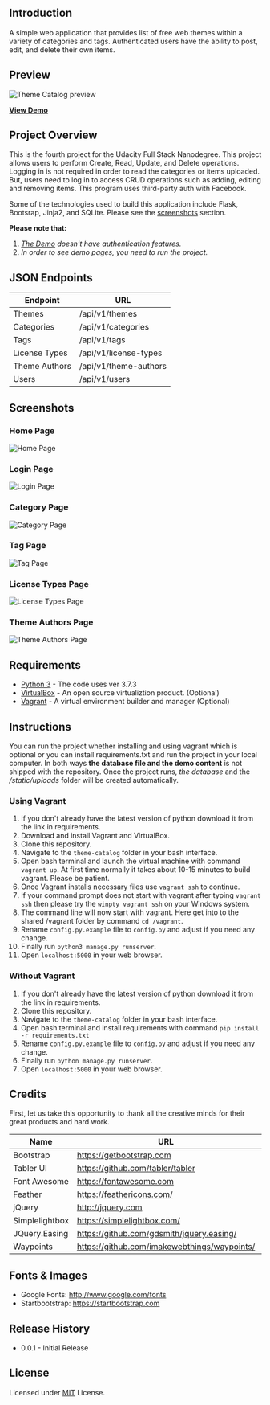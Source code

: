 ## Introduction
A simple web application that provides list of free web themes within a variety of categories and tags. 
Authenticated users have the ability to post, edit, and delete their own items.

## Preview
![Theme Catalog preview](https://github.com/cangir/theme-catalog/blob/master/screenshots/preview.jpg)

**[View Demo](https://cleanbootstrap.com)**

## Project Overview
This is the fourth project for the Udacity Full Stack Nanodegree. This project allows users to perform Create, Read, Update, and Delete operations.
Logging in is not required in order to read the categories or items uploaded. But, users need to log in to access CRUD operations such as adding, editing and removing items.
This program uses third-party auth with Facebook.

Some of the technologies used to build this application include Flask, Bootsrap, Jinja2, and SQLite.
Please see the [screenshots](https://github.com/cangir/theme-catalog#screenshots) section.

**Please note that:** 
1. *[The Demo](https://cleanbootstrap.com) doesn't have authentication features.*
2. *In order to see demo pages, you need to run the project.*


## JSON Endpoints
Endpoint | URL
------------ | -------------
Themes | /api/v1/themes
Categories | /api/v1/categories
Tags | /api/v1/tags
License Types | /api/v1/license-types
Theme Authors | /api/v1/theme-authors
Users | /api/v1/users


## Screenshots

### Home Page
![Home Page](https://github.com/cangir/theme-catalog/blob/master/screenshots/home.jpg)


### Login Page
![Login Page](https://github.com/cangir/theme-catalog/blob/master/screenshots/login.jpg)


### Category Page
![Category Page](https://github.com/cangir/theme-catalog/blob/master/screenshots/category.jpg)


### Tag Page
![Tag Page](https://github.com/cangir/theme-catalog/blob/master/screenshots/tag.jpg)


### License Types Page
![License Types Page](https://github.com/cangir/theme-catalog/blob/master/screenshots/license_type.jpg)


### Theme Authors Page
![Theme Authors Page](https://github.com/cangir/theme-catalog/blob/master/screenshots/theme_author.jpg)



## Requirements
- [Python 3](https://www.python.org/downloads/) - The code uses ver 3.7.3
- [VirtualBox](https://www.virtualbox.org/) - An open source virtualiztion product. (Optional)
- [Vagrant](https://www.vagrantup.com/) - A virtual environment builder and manager (Optional)

## Instructions
You can run the project whether installing and using vagrant which is optional or you can install requirements.txt and run the project in your local computer. In both ways **the database file and the demo content** is not shipped with the repository. Once the project runs, *the database* and the */static/uploads* folder will be created automatically.


### Using Vagrant
1. If you don't already have the latest version of python download it from the link in requirements.
2. Download and install Vagrant and VirtualBox.
3. Clone this repository.
4. Navigate to the `theme-catalog` folder in your bash interface.
5. Open bash terminal and launch the virtual machine with command `vagrant up`. At first time normally it takes about 10-15 minutes to build vagrant. Please be patient.
6. Once Vagrant installs necessary files use `vagrant ssh` to continue.
7. If your command prompt does not start with vagrant after typing `vagrant ssh` then please try the `winpty vagrant ssh` on your Windows system.
8. The command line will now start with vagrant. Here get into to the shared /vagrant folder by command `cd /vagrant`.
9. Rename `config.py.example` file to `config.py` and adjust if you need any change.
10. Finally run `python3 manage.py runserver`.
11. Open `localhost:5000` in your web browser.

### Without Vagrant
1. If you don't already have the latest version of python download it from the link in requirements.
2. Clone this repository.
3. Navigate to the `theme-catalog` folder in your bash interface.
4. Open bash terminal and install requirements with command `pip install -r requirements.txt`
5. Rename `config.py.example` file to `config.py` and adjust if you need any change.
6. Finally run `python manage.py runserver`.
7. Open `localhost:5000` in your web browser.

## Credits
First, let us take this opportunity to thank all the creative minds for their great products and hard work.

Name | URL | License
------------ | ------------- | -------------
Bootstrap | https://getbootstrap.com | [LICENSE](https://github.com/twbs/bootstrap/blob/master/LICENSE)
Tabler UI | https://github.com/tabler/tabler | [LICENSE](https://github.com/tabler/tabler/blob/master/LICENSE)
Font Awesome | https://fontawesome.com | [LICENSE](https://fontawesome.com/v4.7.0/license/)
Feather | https://feathericons.com/ | [LICENSE](https://github.com/feathericons/feather/blob/master/LICENSE)
jQuery | http://jquery.com | [LICENSE](https://github.com/jquery/jquery/blob/master/LICENSE.txt)
Simplelightbox | https://simplelightbox.com/ | [LICENSE](https://github.com/andreknieriem/simplelightbox/blob/master/LICENSE)
JQuery.Easing | https://github.com/gdsmith/jquery.easing/ | [LICENSE](https://github.com/gdsmith/jquery.easing/blob/master/LICENSE)
Waypoints | https://github.com/imakewebthings/waypoints/ | [LICENSE](https://github.com/imakewebthings/waypoints/blob/master/licenses.txt)

## Fonts & Images
- Google Fonts: http://www.google.com/fonts
- Startbootstrap: https://startbootstrap.com

## Release History
- 0.0.1 - Initial Release

## License
Licensed under [MIT](https://github.com/cangir/theme-catalog/blob/master/LICENSE) License.
